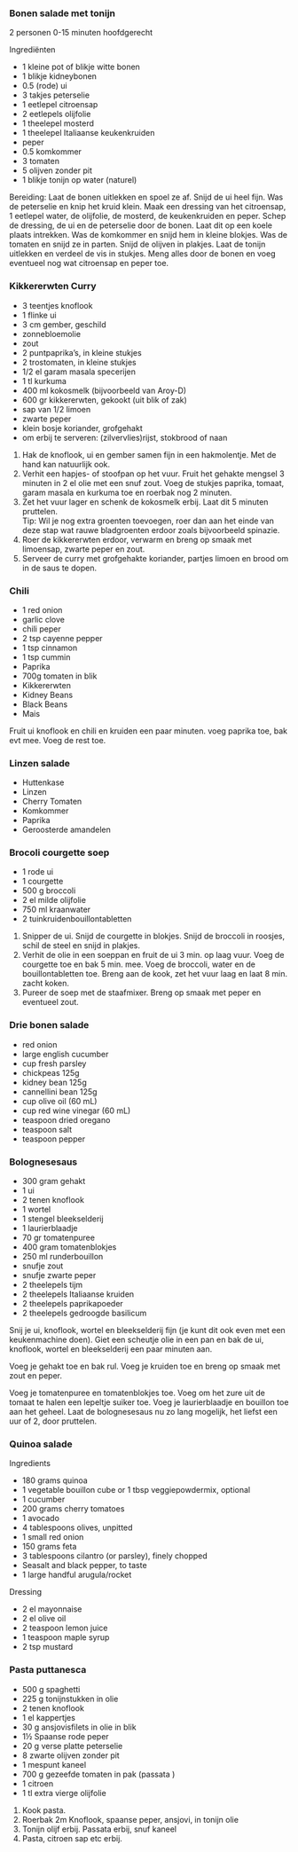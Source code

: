 ### Bonen salade met tonijn

2 personen 0-15 minuten hoofdgerecht 

Ingrediënten

-    1 kleine pot of blikje witte bonen
-    1 blikje kidneybonen
-    0.5 (rode) ui
-    3 takjes peterselie
-    1 eetlepel citroensap
-    2 eetlepels olijfolie
-    1 theelepel mosterd
-    1 theelepel Italiaanse keukenkruiden
-    peper
-    0.5 komkommer
-    3 tomaten
-    5 olijven zonder pit
-    1 blikje tonijn op water (naturel)

Bereiding:
Laat de bonen uitlekken en spoel ze af.
Snijd de ui heel fijn.
Was de peterselie en knip het kruid klein.
Maak een dressing van het citroensap, 1 eetlepel water, de olijfolie, de mosterd, de keukenkruiden en peper.
Schep de dressing, de ui en de peterselie door de bonen. Laat dit op een koele plaats intrekken.
Was de komkommer en snijd hem in kleine blokjes.
Was de tomaten en snijd ze in parten.
Snijd de olijven in plakjes.
Laat de tonijn uitlekken en verdeel de vis in stukjes.
Meng alles door de bonen en voeg eventueel nog wat citroensap en peper toe.


### Kikkererwten Curry

-   3 teentjes knoflook
-	1 flinke ui
-	3 cm gember, geschild
-	zonnebloemolie
-	zout
-	2 puntpaprika’s, in kleine stukjes
-	2 trostomaten, in kleine stukjes
-	1/2 el garam masala specerijen
-	1 tl kurkuma
-	400 ml kokosmelk (bijvoorbeeld van Aroy-D)
-	600 gr kikkererwten, gekookt (uit blik of zak)
-	sap van 1/2 limoen
-	zwarte peper
-	klein bosje koriander, grofgehakt
-	om erbij te serveren: (zilvervlies)rijst, stokbrood of naan


1. Hak de knoflook, ui en gember samen fijn in een hakmolentje. Met de hand kan natuurlijk ook.
2. Verhit een hapjes- of stoofpan op het vuur. Fruit het gehakte mengsel 3 minuten in 2 el olie met een snuf zout. Voeg de stukjes paprika, tomaat, garam masala en kurkuma toe en roerbak nog 2 minuten.
3. Zet het vuur lager en schenk de kokosmelk erbij. Laat dit 5 minuten pruttelen.  
Tip: Wil je nog extra groenten toevoegen, roer dan aan het einde van deze stap wat rauwe bladgroenten erdoor zoals bijvoorbeeld spinazie.
4. Roer de kikkererwten erdoor, verwarm en breng op smaak met limoensap, zwarte peper en zout.
5. Serveer de curry met grofgehakte koriander, partjes limoen en brood om in de saus te dopen.


### Chili

- 1 red onion
- garlic clove
- chili peper
- 2 tsp cayenne pepper
- 1 tsp cinnamon
- 1 tsp cummin
- Paprika
- 700g tomaten in blik
- Kikkererwten
- Kidney Beans
- Black Beans
- Mais

Fruit ui knoflook en chili en kruiden een paar minuten.
voeg paprika toe, bak evt mee. Voeg de rest toe.


### Linzen salade

- Huttenkase
- Linzen
- Cherry Tomaten
- Komkommer
- Paprika
- Geroosterde amandelen


### Brocoli courgette soep

- 1 rode ui
- 1 courgette
- 500 g broccoli
- 2 el milde olijfolie
- 750 ml kraanwater
- 2 tuinkruidenbouillontabletten


1. Snipper de ui. Snijd de courgette in blokjes. Snijd de broccoli in roosjes, schil de steel en snijd in plakjes.
2. Verhit de olie in een soeppan en fruit de ui 3 min. op laag vuur. Voeg de courgette toe en bak 5 min. mee. Voeg de broccoli, water en de bouillontabletten toe. Breng aan de kook, zet het vuur laag en laat 8 min. zacht koken.
3. Pureer de soep met de staafmixer. Breng op smaak met peper en eventueel zout.


### Drie bonen salade

- red onion
- large english cucumber
- cup fresh parsley
- chickpeas 125g
- kidney bean 125g
- cannellini bean 125g
- cup olive oil (60 mL)
- cup red wine vinegar (60 mL)
- teaspoon dried oregano
- teaspoon salt
- teaspoon pepper


### Bolognesesaus

-    300 gram gehakt
-    1 ui
-    2 tenen knoflook
-    1 wortel
-    1 stengel bleekselderij
-    1 laurierblaadje
-    70 gr tomatenpuree
-    400 gram tomatenblokjes
-    250 ml runderbouillon
-    snufje zout
-    snufje zwarte peper
-    2 theelepels tijm
-    2 theelepels Italiaanse kruiden
-    2 theelepels paprikapoeder
-    2 theelepels gedroogde basilicum

Snij je ui, knoflook, wortel en bleekselderij fijn (je kunt dit ook even met een keukenmachine doen). Giet een scheutje olie in een pan en bak de ui, knoflook, wortel en bleekselderij een paar minuten aan.

Voeg je gehakt toe en bak rul. Voeg je kruiden toe en breng op smaak met zout en peper.

Voeg je tomatenpuree en tomatenblokjes toe. Voeg om het zure uit de tomaat te halen een lepeltje suiker toe. Voeg je laurierblaadje en bouillon toe aan het geheel. Laat de bolognesesaus nu zo lang mogelijk, het liefst een uur of 2, door pruttelen.

### Quinoa salade

Ingredients

-    180 grams quinoa
-    1 vegetable bouillon cube or 1 tbsp veggiepowdermix, optional 
-    1 cucumber
-    200 grams cherry tomatoes
-    1 avocado
-    4 tablespoons olives, unpitted
-    1 small red onion
-    150 grams feta
-    3 tablespoons cilantro (or parsley), finely chopped
-    Seasalt and black pepper, to taste
-    1 large handful arugula/rocket 

Dressing 
-   2 el mayonnaise
-   2 el olive oil 
-   2 teaspoon lemon juice 
-   1 teaspoon maple syrup 
-   2 tsp mustard 

### Pasta puttanesca

* 500 g spaghetti
* 225 g tonijnstukken in olie
* 2 tenen knoflook
* 1 el kappertjes
* 30 g ansjovisfilets in olie in blik
* 1½ Spaanse rode peper
* 20 g verse platte peterselie
* 8 zwarte olijven zonder pit
* 1 mespunt kaneel
* 700 g gezeefde tomaten in pak (passata )
* 1 citroen
* 1 tl extra vierge olijfolie

1.   Kook pasta. 
2.    Roerbak 2m Knoflook, spaanse peper, ansjovi, in tonijn olie
3.    Tonijn olijf erbij. Passata erbij, snuf kaneel
4.    Pasta, citroen sap etc erbij.



